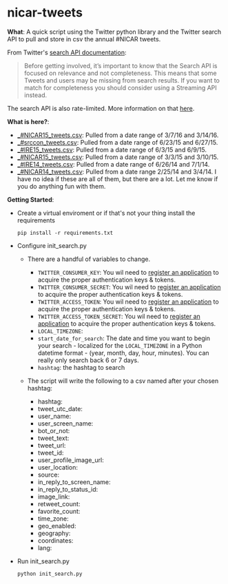 nicar-tweets
============

**What**: A quick script using the Twitter python library and the Twitter search API to pull and store in csv the annual #NICAR tweets.


From Twitter's [search API documentation](https://dev.twitter.com/rest/public/search):

>Before getting involved, it’s important to know that the Search API is focused on relevance and not completeness. This means that some Tweets and users may be missing from search results. If you want to match for completeness you should consider using a Streaming API instead.

The search API is also rate-limited. More information on that [here](https://dev.twitter.com/rest/public/rate-limiting).

**What is here?**:

* [_#NICAR15_tweets.csv](https://github.com/chrislkeller/nicar-tweets/blob/master/_%23NICAR16_tweets.csv): Pulled from a date range of 3/7/16 and 3/14/16.
* [_#srccon_tweets.csv](https://github.com/chrislkeller/nicar-tweets/blob/master/_%23srccon_tweets.csv): Pulled from a date range of 6/23/15 and 6/27/15.
* [_#IRE15_tweets.csv](https://github.com/chrislkeller/nicar-tweets/blob/master/_%23IRE15_tweets.csv): Pulled from a date range of 6/3/15 and 6/9/15.
* [_#NICAR15_tweets.csv](https://github.com/chrislkeller/nicar-tweets/blob/master/_%23NICAR15_tweets.csv): Pulled from a date range of 3/3/15 and 3/10/15.
* [_#IRE14_tweets.csv](https://github.com/chrislkeller/nicar-tweets/blob/master/_%23IRE14_tweets.csv): Pulled from a date range of 6/26/14 and 7/1/14.
* [_#NICAR14_tweets.csv](https://github.com/chrislkeller/nicar-tweets/blob/master/_%23NICAR14_tweets.csv): Pulled from a date range 2/25/14 and 3/4/14. I have no idea if these are all of them, but there are a lot. Let me know if you do anything fun with them.

**Getting Started**:

* Create a virtual enviroment or if that's not your thing install the requirements

    ```pip install -r requirements.txt```

* Configure init_search.py
    * There are a handful of variables to change.
        * ```TWITTER_CONSUMER_KEY```: You wil need to [register an application](https://apps.twitter.com/) to acquire the proper authentication keys & tokens.
        * ```TWITTER_CONSUMER_SECRET```: You wil need to [register an application](https://apps.twitter.com/) to acquire the proper authentication keys & tokens.
        * ```TWITTER_ACCESS_TOKEN```: You wil need to [register an application](https://apps.twitter.com/) to acquire the proper authentication keys & tokens.
        * ```TWITTER_ACCESS_TOKEN_SECRET```: You wil need to [register an application](https://apps.twitter.com/) to acquire the proper authentication keys & tokens.
        * ```LOCAL_TIMEZONE```:
        * ```start_date_for_search```: The date and time you want to begin your search - localized for the ```LOCAL_TIMEZONE``` in a Python datetime format - (year, month, day, hour, minutes). You can really only search back 6 or 7 days.
        * ```hashtag```: the hashtag to search

    * The script will write the following to a csv named after your chosen hashtag:
        * hashtag:
        * tweet_utc_date:
        * user_name:
        * user_screen_name:
        * bot_or_not:
        * tweet_text:
        * tweet_url:
        * tweet_id:
        * user_profile_image_url:
        * user_location:
        * source:
        * in_reply_to_screen_name:
        * in_reply_to_status_id:
        * image_link:
        * retweet_count:
        * favorite_count:
        * time_zone:
        * geo_enabled:
        * geography:
        * coordinates:
        * lang:

* Run init_search.py

    ```python init_search.py```

